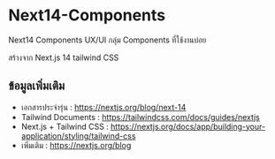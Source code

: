 # Next14-Components
Next14 Components UX/UI กลุ่ม Components ที่ใช้งานบ่อย

สร้างจาก Next.js 14 tailwind CSS

## ข้อมูลเพิ่มเติม

- เอกสารประจำรุ่น : https://nextjs.org/blog/next-14
- Tailwind Documents : https://tailwindcss.com/docs/guides/nextjs
- Next.js + Tailwind CSS : https://nextjs.org/docs/app/building-your-application/styling/tailwind-css
- เพิ่มเติม : https://nextjs.org/blog
